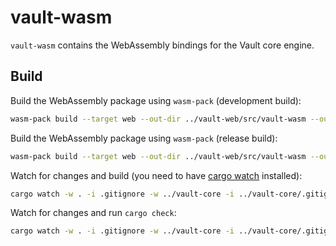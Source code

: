 # vault-wasm

`vault-wasm` contains the WebAssembly bindings for the Vault core engine.

## Build

Build the WebAssembly package using `wasm-pack` (development build):

```sh
wasm-pack build --target web --out-dir ../vault-web/src/vault-wasm --out-name vault-wasm --dev
```

Build the WebAssembly package using `wasm-pack` (release build):

```sh
wasm-pack build --target web --out-dir ../vault-web/src/vault-wasm --out-name vault-wasm
```

Watch for changes and build (you need to have [cargo watch](https://crates.io/crates/cargo-watch) installed):

```sh
cargo watch -w . -i .gitignore -w ../vault-core -i ../vault-core/.gitignore -s "wasm-pack build --target web --out-dir ../vault-web/src/vault-wasm --out-name vault-wasm --dev"
```

Watch for changes and run `cargo check`:

```sh
cargo watch -w . -i .gitignore -w ../vault-core -i ../vault-core/.gitignore
```
